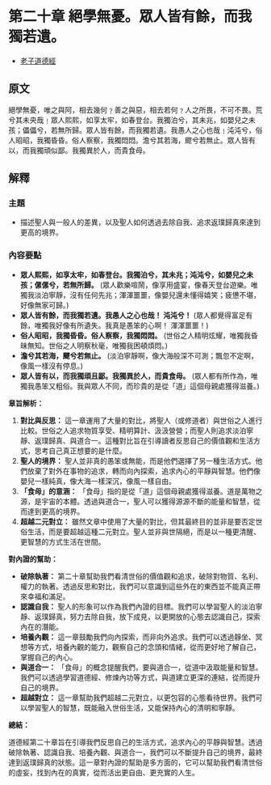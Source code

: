 # 第二十章 絕學無憂。眾人皆有餘，而我獨若遺。

- [老子道德經](https://www.daodejing.org/)

## 原文
絕學無憂，唯之與阿，相去幾何﹖善之與惡，相去若何﹖人之所畏，不可不畏。荒兮其未央哉﹗眾人熙熙，如享太牢，如春登台。我獨泊兮，其未兆，如嬰兒之未孩；儡儡兮，若無所歸。眾人皆有餘，而我獨若遺。我愚人之心也哉﹗沌沌兮，俗人昭昭，我獨昏昏。俗人察察，我獨悶悶。澹兮其若海，飂兮若無止。眾人皆有以，而我獨頑似鄙。我獨異於人，而貴食母。

## 解釋
### 主題
- 描述聖人與一般人的差異，以及聖人如何透過去除自我、追求返璞歸真來達到更高的境界。

### 內容要點
*   **眾人熙熙，如享太牢，如春登台。我獨泊兮，其未兆；沌沌兮，如嬰兒之未孩；傫傫兮，若無所歸。** (眾人歡樂喧鬧，像享用盛宴，像春天登台遊樂。唯獨我淡泊寧靜，沒有任何先兆；渾渾噩噩，像嬰兒還未懂得嬉笑；疲憊不堪，好像無家可歸。)
*   **眾人皆有餘，而我獨若遺。我愚人之心也哉！ 沌沌兮！** (眾人都覺得富足有餘，唯獨我好像有所遺失。我真是愚笨的心啊！ 渾渾噩噩！)
*   **俗人昭昭，我獨昏昏。俗人察察，我獨悶悶。** (世俗之人精明炫耀，唯獨我昏昧無知。世俗之人明察秋毫，唯獨我困頓煩悶。)
*   **澹兮其若海，飂兮若無止。** (淡泊寧靜啊，像大海般深不可測；飄忽不定啊，像風一樣沒有停息。)
*   **眾人皆有以，而我獨頑且鄙。我獨異於人，而貴食母。** (眾人都有所作為，唯獨我愚笨又粗俗。我與眾人不同，而珍貴的是從「道」這個母親處獲得滋養。)

**章旨解析：**

1.  **對比與反思：** 這一章運用了大量的對比，將聖人（或修道者）與世俗之人進行比較。世俗之人追求物質享受、精明算計、汲汲營營；而聖人則追求淡泊寧靜、返璞歸真、與道合一。這種對比旨在引導讀者反思自己的價值觀和生活方式，思考自己真正想要的是什麼。
2.  **聖人的境界：** 聖人並非真的愚笨或無能，而是他們選擇了另一種生活方式。他們放棄了對外在事物的追求，轉而向內探索，追求內心的平靜與智慧。他們像嬰兒一樣純真，像大海一樣深沉，像風一樣自由。
3.  **「食母」的意涵：** 「食母」指的是從「道」這個母親處獲得滋養。道是萬物之源，是宇宙的本體。透過與道合一，聖人可以獲得源源不斷的能量和智慧，從而達到更高的境界。
4.  **超越二元對立：** 雖然文章中使用了大量的對比，但其最終目的並非是要否定世俗生活，而是要超越這種二元對立。聖人並非與世隔絕，而是以一種更清醒、更智慧的方式生活在世間。

**對內證的幫助：**

*   **破除執著：** 第二十章幫助我們看清世俗的價值觀和追求，破除對物質、名利、權力的執著。透過反思和對比，我們可以意識到這些外在的東西並不能真正帶來幸福和滿足。
*   **認識自我：** 聖人的形象可以作為我們內證的目標。我們可以學習聖人的淡泊寧靜、返璞歸真，努力去除自我，放下成見，以更開放的心態去認識自己，探索內在的潛能。
*   **培養內觀：** 這一章鼓勵我們向內探索，而非向外追求。我們可以透過靜坐、冥想等方式，培養內觀的能力，觀察自己的念頭和情緒，從而更好地了解自己，掌握自己的內心。
*   **與道合一：** 「食母」的概念提醒我們，要與道合一，從道中汲取能量和智慧。我們可以透過學習道德經、修煉內功等方式，與道建立更深的連結，從而提升自己的境界。
*   **超越對立：** 這一章幫助我們超越二元對立，以更包容的心態看待世界。我們可以學習聖人的智慧，既能融入世俗生活，又能保持內心的清明和寧靜。

**總結：**

道德經第二十章旨在引導我們反思自己的生活方式，追求內心的平靜與智慧。透過破除執著、認識自我、培養內觀、與道合一，我們可以不斷提升自己的境界，最終達到返璞歸真的狀態。這一章對內證的幫助是多方面的，它可以幫助我們看清世俗的虛妄，找到內在的真實，從而活出更自由、更充實的人生。
